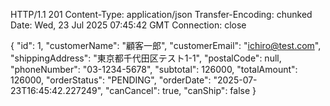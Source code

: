 HTTP/1.1 201 
Content-Type: application/json
Transfer-Encoding: chunked
Date: Wed, 23 Jul 2025 07:45:42 GMT
Connection: close

{
  "id": 1,
  "customerName": "顧客一郎",
  "customerEmail": "ichiro@test.com",
  "shippingAddress": "東京都千代田区テスト1-1",
  "postalCode": null,
  "phoneNumber": "03-1234-5678",
  "subtotal": 126000,
  "totalAmount": 126000,
  "orderStatus": "PENDING",
  "orderDate": "2025-07-23T16:45:42.227249",
  "canCancel": true,
  "canShip": false
}